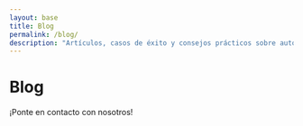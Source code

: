 ```yaml
---
layout: base
title: Blog
permalink: /blog/
description: "Artículos, casos de éxito y consejos prácticos sobre automatización digital para emprendedores. Descubre estrategias que transforman pequeños negocios."
---
```


# Blog

¡Ponte en contacto con nosotros!
